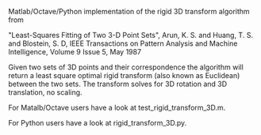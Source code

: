 Matlab/Octave/Python implementation of the rigid 3D transform algorithm from

"Least-Squares Fitting of Two 3-D Point Sets", Arun, K. S. and Huang, T. S. and Blostein, S. D, IEEE Transactions on Pattern Analysis and Machine Intelligence, Volume 9 Issue 5, May 1987

Given two sets of 3D points and their correspondence the algorithm will return a least square optimal rigid transform (also known as Euclidean) between the two sets. The transform solves for 3D rotation and 3D translation, no scaling.

For Matalb/Octave users have a look at test_rigid_transform_3D.m.

For Python users have a look at rigid_transform_3D.py.